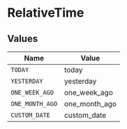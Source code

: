 # RelativeTime


## Values

| Name            | Value           |
| --------------- | --------------- |
| `TODAY`         | today           |
| `YESTERDAY`     | yesterday       |
| `ONE_WEEK_AGO`  | one_week_ago    |
| `ONE_MONTH_AGO` | one_month_ago   |
| `CUSTOM_DATE`   | custom_date     |